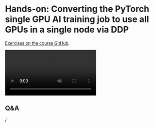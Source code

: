 # Hands-on: Converting the PyTorch single GPU AI training job to use all GPUs in a single node via DDP

[Exercises on the course GitHub](https://github.com/Lumi-supercomputer/Getting_Started_with_AI_workshop/tree/main/08_Scaling_to_multiple_GPUs).

<video src="https://462000265.lumidata.eu/ai-20240529/recordings/E08_MultipleGPUs.mp4" controls="controls">
</video>


## Q&A

/
